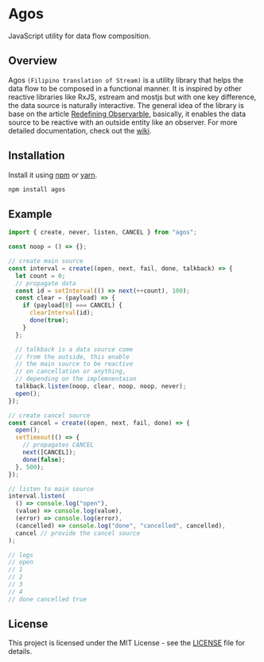 # Agos

JavaScript utility for data flow composition.

## Overview

Agos `(Filipino translation of Stream)` is a utility library that helps the data flow to be composed in a functional manner. It is inspired by other reactive libraries like RxJS, xstream and mostjs but with one key difference, the data source is naturally interactive. The general idea of the library is base on the article [Redefining Observarble](https://github.com/cedmandocdoc/redefining-observable), basically, it enables the data source to be reactive with an outside entity like an observer. For more detailed documentation, check out the [wiki](https://github.com/cedmandocdoc/agos/wiki).

## Installation

Install it using [npm](https://www.npmjs.com/package/agos) or [yarn](https://yarnpkg.com/package/agos).

```bash
npm install agos
```

## Example

```js
import { create, never, listen, CANCEL } from "agos";

const noop = () => {};

// create main source
const interval = create((open, next, fail, done, talkback) => {
  let count = 0;
  // propagate data
  const id = setInterval(() => next(++count), 100);
  const clear = (payload) => {
    if (payload[0] === CANCEL) {
      clearInterval(id);
      done(true);
    }
  };

  // talkback is a data source come
  // from the outside, this enable
  // the main source to be reactive
  // on cancellation or anything,
  // depending on the implemnentaion
  talkback.listen(noop, clear, noop, noop, never);
  open();
});

// create cancel source
const cancel = create((open, next, fail, done) => {
  open();
  setTimeout(() => {
    // propagates CANCEL
    next([CANCEL]);
    done(false);
  }, 500);
});

// listen to main source
interval.listen(
  () => console.log("open"),
  (value) => console.log(value),
  (error) => console.log(error),
  (cancelled) => console.log("done", "cancelled", cancelled),
  cancel // provide the cancel source
);

// logs
// open
// 1
// 2
// 3
// 4
// done cancelled true
```

## License

This project is licensed under the MIT License - see the [LICENSE](https://github.com/cedmandocdoc/agos/blob/master/LICENSE) file for details.
